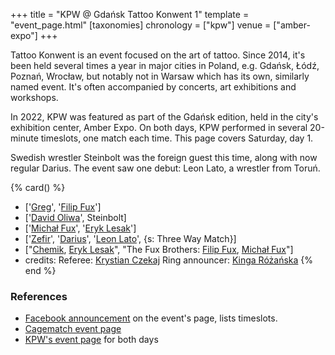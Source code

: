 +++
title = "KPW @ Gdańsk Tattoo Konwent 1"
template = "event_page.html"
[taxonomies]
chronology = ["kpw"]
venue = ["amber-expo"]
+++

Tattoo Konwent is an event focused on the art of tattoo. Since 2014, it's been held several times a year in major cities in Poland, e.g. Gdańsk, Łódź, Poznań, Wrocław, but notably not in Warsaw which has its own, similarly named event. It's often accompanied by concerts, art exhibitions and workshops.

In 2022, KPW was featured as part of the Gdańsk edition, held in the city's exhibition center, Amber Expo. On both days, KPW performed in several 20-minute timeslots, one match each time. This page covers Saturday, day 1.

Swedish wrestler Steinbolt was the foreign guest this time, along with now regular Darius. The event saw one debut: Leon Lato, a wrestler from Toruń.

{% card() %}
- ['[Greg](@/w/greg.md)', '[Filip Fux](@/w/filip-fux.md)']
- ['[David Oliwa](@/w/david-oliwa.md)', Steinbolt]
- ['[Michał Fux](@/w/michal-fux.md)', '[Eryk Lesak](@/w/eryk-lesak.md)']
- ['[Zefir](@/w/zefir.md)', '[Darius](@/w/darius.md)', '[Leon Lato](@/w/leon-lato.md)',
  {s: Three Way Match}]
- ["[Chemik](@/w/chemik.md), [Eryk Lesak](@/w/eryk-lesak.md)", "The Fux Brothers:
    [Filip Fux](@/w/filip-fux.md), [Michał Fux](@/w/michal-fux.md)"]
- credits:
    Referee: [Krystian Czekaj](@/w/krystian-czekaj.md)
    Ring announcer: [Kinga Różańska](@/w/kinga-miotke.md)
{% end %}


### References

* [Facebook announcement](https://www.facebook.com/TattooKonwent/posts/pfbid02gSGuoY1rmy3iHyzg9CDVLakhqShm8T4iH3Ys9sDzBxEqNjcubNKuQu2pnq29mY1Tl) on the event's page, lists timeslots.
* [Cagematch event page](https://www.cagematch.net/?id=1&nr=348387)
* [KPW's event page](https://kpwrestling.pl/events/gdansk-tattoo-konwent-2023/) for both days
